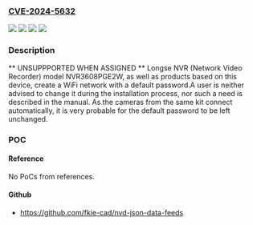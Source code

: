 ### [CVE-2024-5632](https://cve.mitre.org/cgi-bin/cvename.cgi?name=CVE-2024-5632)
![](https://img.shields.io/static/v1?label=Product&message=NVR3608PGE2W&color=blue)
![](https://img.shields.io/static/v1?label=Product&message=ZMB-01&color=blue)
![](https://img.shields.io/static/v1?label=Version&message=n%2Fa&color=blue)
![](https://img.shields.io/static/v1?label=Vulnerability&message=CWE-1392%20Use%20of%20Default%20Credentials&color=brighgreen)

### Description

** UNSUPPPORTED WHEN ASSIGNED ** Longse NVR (Network Video Recorder) model NVR3608PGE2W, as well as products based on this device, create a WiFi network with a default password.A user is neither advised to change it during the installation process, nor such a need is described in the manual. As the cameras from the same kit connect automatically, it is very probable for the default password to be left unchanged.

### POC

#### Reference
No PoCs from references.

#### Github
- https://github.com/fkie-cad/nvd-json-data-feeds

